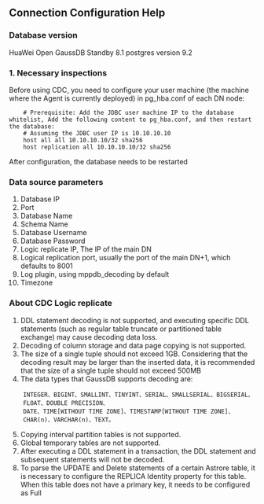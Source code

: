 ## **Connection Configuration Help**
### Database version 
  HuaWei Open GaussDB Standby 8.1 postgres version 9.2
### **1. Necessary inspections**

Before using CDC, you need to configure your user machine (the machine where the Agent is currently deployed) in pg_hba.conf of each DN node:
```text
    # Prerequisite: Add the JDBC user machine IP to the database whitelist, Add the following content to pg_hba.conf, and then restart the database:
    # Assuming the JDBC user IP is 10.10.10.10
    host all all 10.10.10.10/32 sha256
    host replication all 10.10.10.10/32 sha256
```
After configuration, the database needs to be restarted

### Data source parameters
1. Database IP
2. Port
3. Database Name
4. Schema Name
5. Database Username
6. Database Password
7. Logic replicate IP, The IP of the main DN
8. Logical replication port, usually the port of the main DN+1, which defaults to 8001
9. Log plugin, using mppdb_decoding by default
10. Timezone
    
### About CDC Logic replicate
1. DDL statement decoding is not supported, and executing specific DDL statements (such as regular table truncate or partitioned table exchange) may cause decoding data loss.
2. Decoding of column storage and data page copying is not supported.
3. The size of a single tuple should not exceed 1GB. Considering that the decoding result may be larger than the inserted data, it is recommended that the size of a single tuple should not exceed 500MB
4. The data types that GaussDB supports decoding are:
```text
    INTEGER、BIGINT、SMALLINT、TINYINT、SERIAL、SMALLSERIAL、BIGSERIAL、
    FLOAT、DOUBLE PRECISION、
    DATE、TIME[WITHOUT TIME ZONE]、TIMESTAMP[WITHOUT TIME ZONE]、
    CHAR(n)、VARCHAR(n)、TEXT。
```
5. Copying interval partition tables is not supported.
6. Global temporary tables are not supported.
7. After executing a DDL statement in a transaction, the DDL statement and subsequent statements will not be decoded.
8. To parse the UPDATE and Delete statements of a certain Astrore table, it is necessary to configure the REPLICA Identity property for this table. When this table does not have a primary key, it needs to be configured as Full
